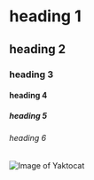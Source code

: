 # heading 1
## heading 2
### heading 3
#### heading 4 
##### heading 5
###### heading 6   


![Image of Yaktocat](https://octodex.github.com/images/yaktocat.png)
